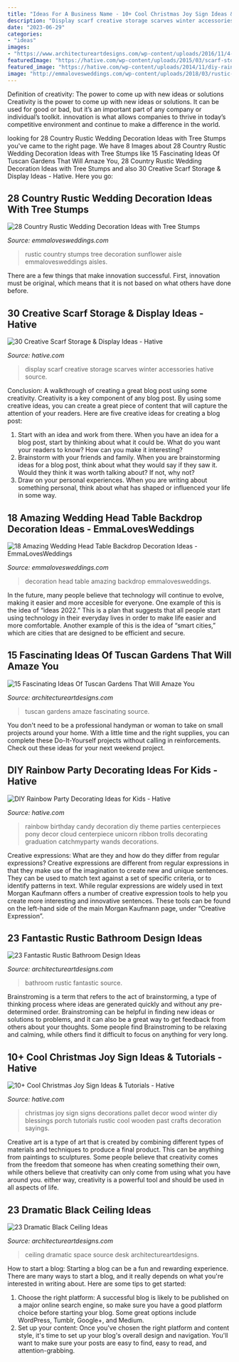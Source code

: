 ```yaml
---
title: "Ideas For A Business Name - 10+ Cool Christmas Joy Sign Ideas &amp; Tutorials"
description: "Display scarf creative storage scarves winter accessories hative source"
date: "2023-06-29"
categories:
- "ideas"
images:
- "https://www.architectureartdesigns.com/wp-content/uploads/2016/11/4-32.jpg"
featuredImage: "https://hative.com/wp-content/uploads/2015/03/scarf-storage-ideas/5-creative-scarf-storage-and-display-ideas.jpg"
featured_image: "https://hative.com/wp-content/uploads/2014/11/diy-rainbow-party-decorating-ideas/4-candy-decoration.jpg"
image: "http://emmalovesweddings.com/wp-content/uploads/2018/03/rustic-sunflower-wedding-aisle-ideas-with-tree-stumps.jpg"
---
```



Definition of creativity: The power to come up with new ideas or solutions
Creativity is the power to come up with new ideas or solutions. It can be used for good or bad, but it’s an important part of any company or individual’s toolkit. innovation is what allows companies to thrive in today’s competitive environment and continue to make a difference in the world.

	

		
looking for 28 Country Rustic Wedding Decoration Ideas with Tree Stumps you've came to the right page. We have 8 Images about 28 Country Rustic Wedding Decoration Ideas with Tree Stumps like 15 Fascinating Ideas Of Tuscan Gardens That Will Amaze You, 28 Country Rustic Wedding Decoration Ideas with Tree Stumps and also 30 Creative Scarf Storage &amp; Display Ideas - Hative. Here you go:
		
    
## 28 Country Rustic Wedding Decoration Ideas With Tree Stumps

<img loading=lazy src="http://emmalovesweddings.com/wp-content/uploads/2018/03/rustic-sunflower-wedding-aisle-ideas-with-tree-stumps.jpg" onerror="this.onerror=null;this.src='https://tse2.mm.bing.net/th?id=OIP.eRtUQG4vfZFRNUCsAHpY_AHaLH&amp;pid=15.1';" alt="28 Country Rustic Wedding Decoration Ideas with Tree Stumps">

_Source: emmalovesweddings.com_

>rustic country stumps tree decoration sunflower aisle emmalovesweddings aisles. 

	

There are a few things that make innovation successful. First, innovation must be original, which means that it is not based on what others have done before.

    
## 30 Creative Scarf Storage &amp; Display Ideas - Hative

<img loading=lazy src="https://hative.com/wp-content/uploads/2015/03/scarf-storage-ideas/5-creative-scarf-storage-and-display-ideas.jpg" onerror="this.onerror=null;this.src='https://tse3.mm.bing.net/th?id=OIP.C7vsjFHEckY2RiPxWHCaIwHaOn&amp;pid=15.1';" alt="30 Creative Scarf Storage &amp; Display Ideas - Hative">

_Source: hative.com_

>display scarf creative storage scarves winter accessories hative source. 

	

Conclusion: A walkthrough of creating a great blog post using some creativity.
Creativity is a key component of any blog post. By using some creative ideas, you can create a great piece of content that will capture the attention of your readers. Here are five creative ideas for creating a blog post: 
1. Start with an idea and work from there. When you have an idea for a blog post, start by thinking about what it could be. What do you want your readers to know? How can you make it interesting? 
2. Brainstorm with your friends and family. When you are brainstorming ideas for a blog post, think about what they would say if they saw it. Would they think it was worth talking about? If not, why not? 
3. Draw on your personal experiences. When you are writing about something personal, think about what has shaped or influenced your life in some way.

    
## 18 Amazing Wedding Head Table Backdrop Decoration Ideas - EmmaLovesWeddings

<img loading=lazy src="http://emmalovesweddings.com/wp-content/uploads/2018/11/tented-wedding-head-table-decoration-ideas.jpg" onerror="this.onerror=null;this.src='https://tse3.mm.bing.net/th?id=OIP.pAJuiH5h_l8X7KdHx9p7mQHaJ4&amp;pid=15.1';" alt="18 Amazing Wedding Head Table Backdrop Decoration Ideas - EmmaLovesWeddings">

_Source: emmalovesweddings.com_

>decoration head table amazing backdrop emmalovesweddings. 

	

In the future, many people believe that technology will continue to evolve, making it easier and more accesible for everyone. One example of this is the idea of “ideas 2022.” This is a plan that suggests that all people start using technology in their everyday lives in order to make life easier and more comfortable. Another example of this is the idea of “smart cities,” which are cities that are designed to be efficient and secure.

    
## 15 Fascinating Ideas Of Tuscan Gardens That Will Amaze You

<img loading=lazy src="https://www.architectureartdesigns.com/wp-content/uploads/2016/11/4-32.jpg" onerror="this.onerror=null;this.src='https://tse1.mm.bing.net/th?id=OIP.7IMSMEshI2geLgMEGoWIRgHaJ4&amp;pid=15.1';" alt="15 Fascinating Ideas Of Tuscan Gardens That Will Amaze You">

_Source: architectureartdesigns.com_

>tuscan gardens amaze fascinating source. 

	

You don't need to be a professional handyman or woman to take on small projects around your home. With a little time and the right supplies, you can complete these Do-It-Yourself projects without calling in reinforcements. Check out these ideas for your next weekend project.

    
## DIY Rainbow Party Decorating Ideas For Kids - Hative

<img loading=lazy src="https://hative.com/wp-content/uploads/2014/11/diy-rainbow-party-decorating-ideas/4-candy-decoration.jpg" onerror="this.onerror=null;this.src='https://tse2.mm.bing.net/th?id=OIP.GfTxgQhCKywEmuWykiSTCAHaLG&amp;pid=15.1';" alt="DIY Rainbow Party Decorating Ideas for Kids - Hative">

_Source: hative.com_

>rainbow birthday candy decoration diy theme parties centerpieces pony decor cloud centerpiece unicorn ribbon trolls decorating graduation catchmyparty wands decorations. 

	

Creative expressions: What are they and how do they differ from regular expressions?
Creative expressions are different from regular expressions in that they make use of the imagination to create new and unique sentences. They can be used to match text against a set of specific criteria, or to identify patterns in text.
While regular expressions are widely used in text Morgan Kaufmann offers a number of creative expression tools to help you create more interesting and innovative sentences. These tools can be found on the left-hand side of the main Morgan Kaufmann page, under “Creative Expression”.

    
## 23 Fantastic Rustic Bathroom Design Ideas

<img loading=lazy src="https://www.architectureartdesigns.com/wp-content/uploads/2013/09/124.jpg" onerror="this.onerror=null;this.src='https://tse2.mm.bing.net/th?id=OIP.AlRGu2t_NFIEMUvgPvojfAHaJ4&amp;pid=15.1';" alt="23 Fantastic Rustic Bathroom Design Ideas">

_Source: architectureartdesigns.com_

>bathroom rustic fantastic source. 

	

Brainstroming is a term that refers to the act of brainstorming, a type of thinking process where ideas are generated quickly and without any pre-determined order. Brainstroming can be helpful in finding new ideas or solutions to problems, and it can also be a great way to get feedback from others about your thoughts. Some people find Brainstroming to be relaxing and calming, while others find it difficult to focus on anything for very long.

    
## 10+ Cool Christmas Joy Sign Ideas &amp; Tutorials - Hative

<img loading=lazy src="https://hative.com/wp-content/uploads/2014/09/christmas-joy-sign/10-christmas-joy-sign-ideas-and-tutorials.jpg" onerror="this.onerror=null;this.src='https://tse4.mm.bing.net/th?id=OIP.l2F_ERFExURqzRMtj-SSXQHaJ4&amp;pid=15.1';" alt="10+ Cool Christmas Joy Sign Ideas &amp; Tutorials - Hative">

_Source: hative.com_

>christmas joy sign signs decorations pallet decor wood winter diy blessings porch tutorials rustic cool wooden past crafts decoration sayings. 

	

Creative art is a type of art that is created by combining different types of materials and techniques to produce a final product. This can be anything from paintings to sculptures. Some people believe that creativity comes from the freedom that someone has when creating something their own, while others believe that creativity can only come from using what you have around you. either way, creativity is a powerful tool and should be used in all aspects of life.

    
## 23 Dramatic Black Ceiling Ideas

<img loading=lazy src="https://www.architectureartdesigns.com/wp-content/uploads/2013/11/1914.jpg" onerror="this.onerror=null;this.src='https://tse3.mm.bing.net/th?id=OIP.wYvskMJwUdZQWfYqrkJGlQHaJ4&amp;pid=15.1';" alt="23 Dramatic Black Ceiling Ideas">

_Source: architectureartdesigns.com_

>ceiling dramatic space source desk architectureartdesigns. 

	

How to start a blog:
Starting a blog can be a fun and rewarding experience. There are many ways to start a blog, and it really depends on what you're interested in writing about. Here are some tips to get started: 
1. Choose the right platform: A successful blog is likely to be published on a major online search engine, so make sure you have a good platform choice before starting your blog. Some great options include WordPress, Tumblr, Google+, and Medium. 
2. Set up your content: Once you've chosen the right platform and content style, it's time to set up your blog's overall design and navigation. You'll want to make sure your posts are easy to find, easy to read, and attention-grabbing. 

